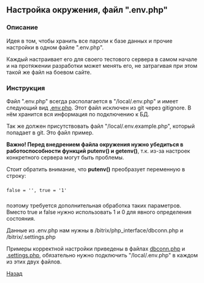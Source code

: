 ## Настройка окружения, файл ".env.php"

### Описание
Идея в том, чтобы хранить все пароли к базе данных и прочие настройки в одном файле ".env.php".

Каждый настраивает его для своего тестового сервера в самом начале и на протяжении разработки может менять его, не затрагивая при этом такой же файл на боевом сайте.

### Инструкция
Файл ".env.php" всегда располагается в "/local/.env.php" и имеет следующий вид [.env.php](/bitrix/new_project/env/.env.php). Этот файл исключен из git через gitignore. В нём хранится вся информация по подключению к БД.

Так же должен присутствовать файл "/local/.env.example.php", который попадает в git. Это файл пример.

**Важно! Перед внедрением файла окружения нужно убедиться в работоспособности функций putenv() и getenv()**, т.к. из-за настроек конкретного сервера могут быть проблемы.

Стоит обратить внимание, что **putenv()** преобразует переменную в строку:
##### 
    false = '', true = '1'
##### 
поэтому требуется дополнительная обработка таких параметров. Вместо true и false нужно использовать 1 и 0 для явного определения состояния.

Данные из .env.php нам нужны в /bitrix/php_interface/dbconn.php и /bitrix/.settings.php

Примеры корректной настройки приведены в файлах [dbconn.php](/bitrix/new_project/env/dbconn.php) и [.settings.php](/bitrix/new_project/env/.settings.php), обязательно нужно подключить "/local/.env.php" в каждом из этих двух файлов.

[Назад](/bitrix/new_project)